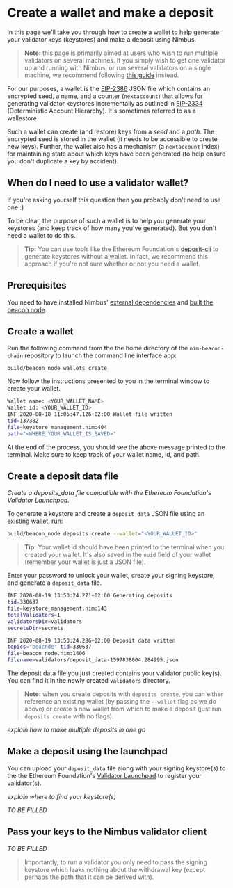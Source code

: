 # Create a wallet and make a deposit

In this page we'll take you through how to create a wallet to help generate your validator keys (keystores) and make a deposit using Nimbus.

> **Note:** this page is primarily aimed at users who wish to run multiple validators on several machines. If you simply wish to get one validator up and running with Nimbus, or run several validators on a single machine, we recommend following [this guide](./medalla.md) instead.


For our purposes, a wallet is the [EIP-2386](https://github.com/ethereum/EIPs/blob/4494da0966afa7318ec0157948821b19c4248805/EIPS/eip-2386.md) JSON file which contains an encrypted seed, a name, and a counter (`nextaccount`) that allows for generating validator keystores incrementally as outlined in [EIP-2334](https://eips.ethereum.org/EIPS/eip-2334) (Deterministic Account Hierarchy). It's sometimes referred to as a wallestore.

Such a wallet can create (and restore) keys from a *seed* and a *path*. The encrypted seed is stored in the wallet (it needs to be accessible to create new keys). Further, the wallet also has a mechanism (a `nextaccount` index) for maintaining state about which keys have been generated (to help ensure you don't duplicate a key by accident).



## When do I need to use a validator wallet?

If you're asking yourself this question then you probably don't need to use one :)

To be clear, the purpose of such a wallet is to help you generate your keystores (and keep track of how many you've generated). But you don't need a wallet to do this.

> **Tip:** You can use tools like the Ethereum Foundation's [deposit-cli](https://github.com/ethereum/eth2.0-deposit-cli) to generate keystores without a wallet. In fact, we recommend this approach if you're not sure whether or not you need a wallet.

## Prerequisites

You need to have installed Nimbus' [external dependencies](./install.md#external-dependencies) and [built the beacon node](./beacon_node.md#building-the-node).


## Create  a wallet

Run the following command from the the home directory of the `nim-beacon-chain` repository to launch the command line interface app:

```
build/beacon_node wallets create
```

Now follow the instructions presented to you in the terminal window to create your wallet.

```bash
Wallet name: <YOUR_WALLET_NAME>
Wallet id: <YOUR_WALLET_ID>
INF 2020-08-18 11:05:47.126+02:00 Wallet file written
tid=137382
file=keystore_management.nim:404
path="<WHERE_YOUR_WALLET_IS_SAVED>"
```

At the end of the process, you should see the above message printed to the terminal. Make sure to keep track of your wallet name, id, and path.

## Create a deposit data file
*Create a deposits_data file compatible with the Ethereum Foundation's Validator Launchpad.*

To generate a keystore and create a `deposit_data` JSON file using an existing wallet, run:
```bash
build/beacon_node deposits create --wallet="<YOUR_WALLET_ID>"
```
> **Tip:** Your wallet id should have been printed to the terminal when you created your wallet. It's also saved in the `uuid` field of your wallet (remember your wallet is just a JSON file).

Enter your password to unlock your wallet, create your signing keystore, and generate a `deposit_data` file.

```bash
INF 2020-08-19 13:53:24.271+02:00 Generating deposits
tid=330637
file=keystore_management.nim:143 
totalValidators=1
validatorsDir=validators 
secretsDir=secrets

INF 2020-08-19 13:53:24.286+02:00 Deposit data written
topics="beacnde" tid=330637 
file=beacon_node.nim:1406 
filename=validators/deposit_data-1597838004.284995.json
```

The deposit data file you just created contains your validator public key(s). You can find it in the newly created `validators` directory.

> **Note:** when you create deposits with `deposits create`, you can either reference an existing wallet (by passing the `--wallet` flag as we do above) or create a new wallet from which to make a deposit (just run `deposits create` with no flags).

*explain how to make multiple deposits in one go*

## Make a deposit using the launchpad

 You can upload your `deposit_data` file along with your signing keystore(s) to the the Ethereum Foundation's [Validator Launchpad](https://medalla.launchpad.ethereum.org/) to register your validator(s).
 
 *explain where to find your keystore(s)*

*TO BE FILLED*

## Pass your keys to the Nimbus validator client

*TO BE FILLED*

> Importantly, to run a validator you only need to pass the signing keystore which leaks nothing about the withdrawal key (except perhaps the path that it can be derived with).

